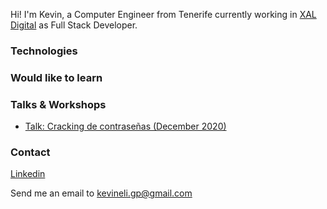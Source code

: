 Hi! I'm Kevin, a Computer Engineer from Tenerife currently working in [XAL Digital](https://www.xaldigital.com/) as Full Stack Developer. 

### Technologies 

### Would like to learn

### Talks & Workshops

* [Talk: Cracking de contraseñas (December 2020)](https://www.youtube.com/watch?v=XPKVVcvoRh8)

### Contact

[Linkedin](https://www.linkedin.com/in/kevineliezer/)

Send me an email to [kevineli.gp@gmail.com](mailto:kevineli.gp@gmail.com)

